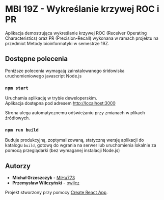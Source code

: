 # MBI 19Z - Wykreślanie krzywej ROC i PR

Aplikacja demostrująca wykreślanie krzywej ROC (Receiver Operating Characteristics) oraz PR (Precision-Recall) wykonana w ramach projektu na przedmiot Metody bioinformatyki w semestrze 19Z.



## Dostępne polecenia
Poniższe polecenia wymagają zainstalowanego śridowiska uruchomieniowego javascript Node.js

### `npm start`

Uruchamia aplikację w trybie deweloperskim.<br />
Aplikacja dostępna pod adresem [http://localhost:3000](http://localhost:3000)

Strona ulega automatycznemu odświeżaniu przy zmianach w plikach źródłowych.

### `npm run build`

Buduje produkcyjną, zoptymalizowaną, statyczną wersję aplikacji do katalogu `build`, gotową do wgrania na serwer lub uruchomienia lokalnie za pomocą przeglądarki (bez wymaganej instalacji Node.js)

## Autorzy

* **Michał Grzeszczyk** - [MiHu773](https://github.com/MiHu773)
* **Przemysław Wilczyński** - [pwilcz](https://github.com/pwilcz)


Projekt stworzony przy pomocy [Create React App](https://github.com/facebook/create-react-app).
